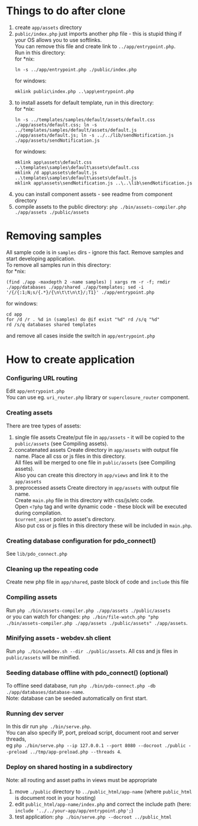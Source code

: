 # Things to do after clone
1) create `app/assets` directory
2) `public/index.php` just imports another php file - this is stupid thing if your OS allows you to use softlinks.  
	You can remove this file and create link to `../app/entrypoint.php`.  
	Run in this directory:  
	for *nix:
	```
	ln -s ../app/entrypoint.php ./public/index.php
	```
	for windows:
	```
	mklink public\index.php ..\app\entrypoint.php
	```
3) to install assets for default template, run in this directory:  
	for *nix:
	```
	ln -s ../templates/samples/default/assets/default.css ./app/assets/default.css; ln -s ../templates/samples/default/assets/default.js ./app/assets/default.js; ln -s ../../lib/sendNotification.js ./app/assets/sendNotification.js
	```
	for windows:
	```
	mklink app\assets\default.css ..\templates\samples\default\assets\default.css
	mklink /d app\assets\default.js ..\templates\samples\default\assets\default.js
	mklink app\assets\sendNotification.js ..\..\lib\sendNotification.js 
	```
4) you can install component assets - see readme from component directory
5) compile assets to the public directory: `php ./bin/assets-compiler.php ./app/assets ./public/assets`

# Removing samples
All sample code is in `samples` dirs - ignore this fact. Remove samples and start developing application.  
To remove all samples run in this directory:  
for *nix:
```
(find ./app -maxdepth 2 -name samples) | xargs rm -r -f; rmdir ./app/databases ./app/shared ./app/templates; sed -i '/{/{:1;N;s/{.*}/{\n\t\t\n\t}/;T1}' ./app/entrypoint.php
```
for windows:
```
cd app
for /d /r . %d in (samples) do @if exist "%d" rd /s/q "%d"
rd /s/q databases shared templates
```
and remove all cases inside the switch in `app/entrypoint.php`

# How to create application

### Configuring URL routing
Edit `app/entrypoint.php`  
You can use eg. `uri_router.php` library or `superclosure_router` component.

### Creating assets
There are tree types of assets:
1) single file assets
	Create/put file in `app/assets` - it will be copied to the `public/assets` (see Compiling assets).
2) concatenated assets
	Create directory in `app/assets` with output file name. Place all css or js files in this directory.  
	All files will be merged to one file in `public/assets`  (see Compiling assets).  
	Also you can create this directory in `app/views` and link it to the `app/assets`
3) preprocessed assets
	Create directory in `app/assets` with output file name.  
	Create `main.php` file in this directory with css/js/etc code.  
	Open `<?php` tag and write dynamic code - these block will be executed during compilation.  
	`$current_asset` point to asset's directory.  
	Also put css or js files in this directory these will be included in `main.php`.

### Creating database configuration for pdo_connect()
See `lib/pdo_connect.php`

### Cleaning up the repeating code
Create new php file in `app/shared`, paste block of code and `include` this file

### Compiling assets
Run `php ./bin/assets-compiler.php ./app/assets ./public/assets`  
or you can watch for changes: `php ./bin/file-watch.php "php ./bin/assets-compiler.php ./app/assets ./public/assets" ./app/assets`.

### Minifying assets - webdev.sh client
Run `php ./bin/webdev.sh --dir ./public/assets`. All css and js files in `public/assets` will be minified.

### Seeding database offline with pdo_connect() (optional)
To offline seed database, run `php ./bin/pdo-connect.php -db ./app/databases/database-name`.  
Note: database can be seeded automatically on first start.

### Running dev server
In this dir run `php ./bin/serve.php`.  
You can also specify IP, port, preload script, document root and server threads,  
eg `php ./bin/serve.php --ip 127.0.0.1 --port 8080 --docroot ./public --preload ../tmp/app-preload.php --threads 4`.

### Deploy on shared hosting in a subdirectory
Note: all routing and asset paths in views must be appropriate
1) move `./public` directory to `../public_html/app-name` (where `public_html` is document root in your hosting)
2) edit `public_html/app-name/index.php` and correct the include path (here: `include '../../your-app/app/entrypoint.php';`)
3) test application: `php ./bin/serve.php --docroot ../public_html`
